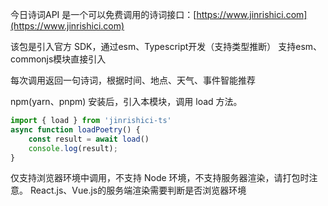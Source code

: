 今日诗词API 是一个可以免费调用的诗词接口：[https://www.jinrishici.com](https://www.jinrishici.com)

该包是引入官方 SDK，通过esm、Typescript开发（支持类型推断）
支持esm、commonjs模块直接引入

每次调用返回一句诗词，根据时间、地点、天气、事件智能推荐

npm(yarn、pnpm) 安装后，引入本模块，调用 load 方法。

```javascript esm
import { load } from 'jinrishici-ts'
async function loadPoetry() {
	const result = await load()
	console.log(result);
}
```
仅支持浏览器环境中调用，不支持 Node 环境，不支持服务器渲染，请打包时注意。
React.js、Vue.js的服务端渲染需要判断是否浏览器环境
